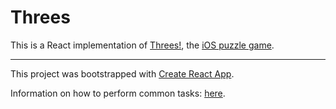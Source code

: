 # Threes

This is a React implementation of [Threes!](http://asherv.com/threes/), the [iOS puzzle game](https://itunes.apple.com/us/app/threes/id779157948?mt=8).

---

This project was bootstrapped with [Create React App](https://github.com/facebookincubator/create-react-app).

Information on how to perform common tasks: [here](https://github.com/facebookincubator/create-react-app/blob/master/packages/react-scripts/template/README.md).
